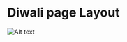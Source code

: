 # Diwali page Layout
![Alt text](https://res.cloudinary.com/dku4vsluy/image/upload/v1736215568/eyzmc5shherm3feiytzo.png)
